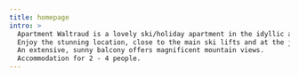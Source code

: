 ```yaml
---
title: homepage
intro: >
  Apartment Waltraud is a lovely ski/holiday apartment in the idyllic alpine village of Ramsau am Dachstein.
  Enjoy the stunning location, close to the main ski lifts and at the junction of numerous wonderful footpaths.
  An extensive, sunny balcony offers magnificent mountain views.
  Accommodation for 2 - 4 people.
---
```

